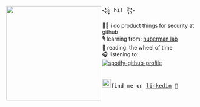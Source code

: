 <img align="left" width="250" src="https://user-images.githubusercontent.com/81782111/205675443-289d7292-603b-47a2-908a-a0f7d6e11552.png"> <samp> ꧁ hi! ꧂<br>

  👩‍💻 i do product things for security at github <br> 
  🎙️ learning from: [huberman lab](https://hubermanlab.com/nutrients-for-brain-health-and-performance/) <br>
  📖 reading: the wheel of time <br> 
  🎧 listening to: <br> </samp>
[![spotify-github-profile](https://spotify-github-profile.vercel.app/api/view.svg?uid=1255006549&cover_image=true&theme=novatorem)](https://github.com/kittinan/spotify-github-profile) <br>
<br><br>
<samp><img src="https://blog.waalaxy.com/wp-content/uploads/2021/01/LinkedIn-Symbole.png" width="23">find me on [linkedin](https://www.linkedin.com/in/ms-/) 💭
